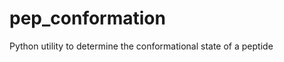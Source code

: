 pep_conformation
================

Python utility to determine the conformational state of a peptide
